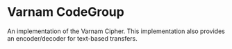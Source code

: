 # Varnam CodeGroup

An implementation of the Varnam Cipher.  This implementation also provides an encoder/decoder for text-based transfers.
